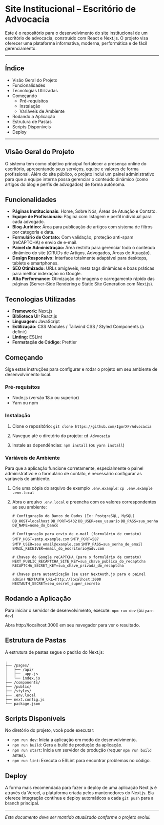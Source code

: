 # Site Institucional – Escritório de Advocacia

Este é o repositório para o desenvolvimento do site institucional de um escritório de advocacia, construído com React e Next.js. O projeto visa oferecer uma plataforma informativa, moderna, performática e de fácil gerenciamento.

---

## Índice

* Visão Geral do Projeto
* Funcionalidades
* Tecnologias Utilizadas
* Começando
    * Pré-requisitos
    * Instalação
    * Variáveis de Ambiente
* Rodando a Aplicação
* Estrutura de Pastas
* Scripts Disponíveis
* Deploy

---

## Visão Geral do Projeto

O sistema tem como objetivo principal fortalecer a presença online do escritório, apresentando seus serviços, equipe e valores de forma profissional. Além do site público, o projeto inclui um painel administrativo para que a equipe interna possa gerenciar o conteúdo dinâmico (como artigos do blog e perfis de advogados) de forma autônoma.

## Funcionalidades

* **Páginas Institucionais:** Home, Sobre Nós, Áreas de Atuação e Contato.
* **Equipe de Profissionais:** Página com listagem e perfil individual para cada advogado.
* **Blog Jurídico:** Área para publicação de artigos com sistema de filtros por categoria e data.
* **Formulário de Contato:** Com validação, proteção anti-spam (reCAPTCHA) e envio de e-mail.
* **Painel de Administração:** Área restrita para gerenciar todo o conteúdo dinâmico do site (CRUDs de Artigos, Advogados, Áreas de Atuação).
* **Design Responsivo:** Interface totalmente adaptável para desktops, tablets e smartphones.
* **SEO Otimizado:** URLs amigáveis, meta tags dinâmicas e boas práticas para melhor indexação no Google.
* **Alta Performance:** Otimização de imagens e carregamento rápido das páginas (Server-Side Rendering e Static Site Generation com Next.js).

## Tecnologias Utilizadas

* **Framework:** Next.js
* **Biblioteca UI:** React.js
* **Linguagem:** JavaScript
* **Estilização:** CSS Modules / Tailwind CSS / Styled Components (a definir)
* **Linting:** ESLint
* **Formatação de Código:** Prettier

## Começando

Siga estas instruções para configurar e rodar o projeto em seu ambiente de desenvolvimento local.

### Pré-requisitos

* Node.js (versão 18.x ou superior)
* Yarn ou npm

### Instalação

1.  Clone o repositório:
    `git clone https://github.com/IgorXF/Advocacia`

2.  Navegue até o diretório do projeto:
    `cd Advocacia`

3.  Instale as dependências:
    `npm install`
    (ou `yarn install`)

### Variáveis de Ambiente

Para que a aplicação funcione corretamente, especialmente o painel administrativo e o formulário de contato, é necessário configurar as variáveis de ambiente.

1.  Crie uma cópia do arquivo de exemplo `.env.example`:
    `cp .env.example .env.local`

2.  Abra o arquivo `.env.local` e preencha com os valores correspondentes ao seu ambiente:

    `# Configuração do Banco de Dados (Ex: PostgreSQL, MySQL)`
    `DB_HOST=localhost`
    `DB_PORT=5432`
    `DB_USER=seu_usuario`
    `DB_PASS=sua_senha`
    `DB_NAME=nome_do_banco`

    `# Configuração para envio de e-mail (formulário de contato)`
    `SMTP_HOST=smtp.example.com`
    `SMTP_PORT=587`
    `SMTP_USER=seu_email@example.com`
    `SMTP_PASS=sua_senha_de_email`
    `EMAIL_RECEIVER=email_do_escritorio@adv.com`

    `# Chaves do Google reCAPTCHA (para o formulário de contato)`
    `NEXT_PUBLIC_RECAPTCHA_SITE_KEY=sua_chave_publica_do_recaptcha`
    `RECAPTCHA_SECRET_KEY=sua_chave_privada_do_recaptcha`

    `# Chaves para autenticação (se usar NextAuth.js para o painel admin)`
    `NEXTAUTH_URL=http://localhost:3000`
    `NEXTAUTH_SECRET=seu_secret_super_secreto`

## Rodando a Aplicação

Para iniciar o servidor de desenvolvimento, execute:
`npm run dev`
(ou `yarn dev`)

Abra http://localhost:3000 em seu navegador para ver o resultado.

## Estrutura de Pastas

A estrutura de pastas segue o padrão do Next.js:

    .
    ├── /pages/
    │   ├── /api/
    │   ├── _app.js
    │   └── index.js
    ├── /components/
    ├── /public/
    ├── /styles/
    ├── .env.local
    ├── next.config.js
    └── package.json

## Scripts Disponíveis

No diretório do projeto, você pode executar:

* `npm run dev`: Inicia a aplicação em modo de desenvolvimento.
* `npm run build`: Gera a build de produção da aplicação.
* `npm run start`: Inicia um servidor de produção (requer `npm run build` antes).
* `npm run lint`: Executa o ESLint para encontrar problemas no código.

## Deploy

A forma mais recomendada para fazer o deploy de uma aplicação Next.js é através da Vercel, a plataforma criada pelos mantenedores do Next.js. Ela oferece integração contínua e deploy automáticos a cada `git push` para a branch principal.

---
*Este documento deve ser mantido atualizado conforme o projeto evolui.*
